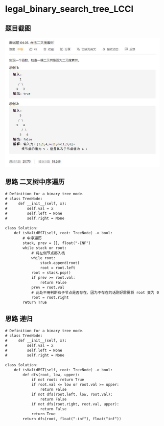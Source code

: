 # legal_binary_search_tree_LCCI

## 题目截图
 ![](legal_binary_search_tree_LCCI.jpg)

## 思路 二叉树中序遍历



    # Definition for a binary tree node.
    # class TreeNode:
    #     def __init__(self, x):
    #         self.val = x
    #         self.left = None
    #         self.right = None
    
    class Solution:
        def isValidBST(self, root: TreeNode) -> bool:
            # 中序遍历
            stack, prev = [], float("-INF")
            while stack or root:
                # 将左侧节点都入栈
                while root:
                    stack.append(root)
                    root = root.left
                root = stack.pop()
                if prev >= root.val:
                    return False
                prev = root.val
                # 此处不用判断右子节点是否存在，因为不存在的话刚好需要将 root 变为 0
                root = root.right
            return True

## 思路 递归



    # Definition for a binary tree node.
    # class TreeNode:
    #     def __init__(self, x):
    #         self.val = x
    #         self.left = None
    #         self.right = None
    
    class Solution:
        def isValidBST(self, root: TreeNode) -> bool:
            def dfs(root, low, upper):
                if not root: return True
                if root.val <= low or root.val >= upper:
                    return False
                if not dfs(root.left, low, root.val):
                    return False
                if not dfs(root.right, root.val, upper):
                    return False
                return True
            return dfs(root, float("-inf"), float("inf"))

